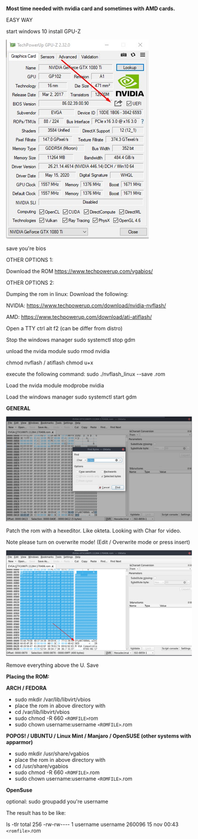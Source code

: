 **Most time needed with nvidia card and sometimes with AMD cards.**

EASY WAY

start windows 10
install GPU-Z

![image](uploads/fc5745a7ff92aa34bf3db2abb7a8b997/image.png)

save you're bios


OTHER OPTIONS 1:

Download the ROM
https://www.techpowerup.com/vgabios/


OTHER OPTIONS 2:

Dumping the rom in linux:
Download the following:

NVIDIA:
https://www.techpowerup.com/download/nvidia-nvflash/

AMD:
https://www.techpowerup.com/download/ati-atiflash/


Open a TTY
ctrl alt f2 (can be differ from distro)

Stop the windows manager
sudo systemctl stop gdm

unload the nvida module
sudo rmod nvidia

chmod nvflash / atiflash
chmod u+x <nvflash>

execute the following command:
sudo ./nvflash_linux --save <romfile>.rom

Load the nvida module
modprobe nvidia

Load the windows manager
sudo systemctl start gdm


**GENERAL**

![image](uploads/33a1a4a56bd6b6b7cd9e1b17d8fa6a48/image.png)

Patch the rom with a hexeditor. Like okteta. Looking with Char for video.

Note please turn on overwrite mode! (Edit / Overwrite mode or press insert)


![image](uploads/b56e21f062af2d86374656bb5df541d2/image.png)

Remove everything above the U.
Save 



**Placing the ROM:**

**ARCH / FEDORA**


- sudo mkdir /var/lib/libvirt/vbios
- place the rom in above directory with 
- cd /var/lib/libvirt/vbios
- sudo chmod -R 660 `<ROMFILE>`rom
- sudo chown username:username `<ROMFILE>`.rom

**POPOS! / UBUNTU / Linux Mint / Manjaro / OpenSUSE (other systems with apparmor)**

- sudo mkdir /usr/share/vgabios
- place the rom in above directory with 
- cd /usr/share/vgabios
- sudo chmod -R 660 `<ROMFILE>`.rom
- sudo chown username:username `<ROMFILE>`.rom

**OpenSuse**

optional:
sudo groupadd you're username


The result has to be like:

ls -tlr
total 256
-rw-rw---- 1 username username 260096 15 nov 00:43 `<romfile>`.rom






